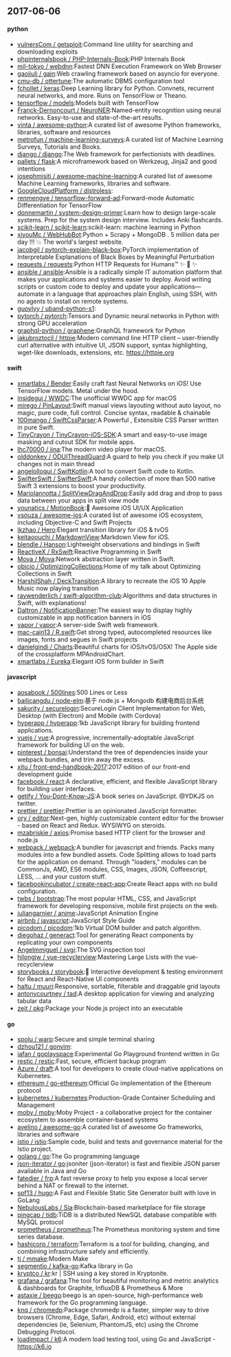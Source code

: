 ## 2017-06-06

#### python
* [vulnersCom / getsploit](https://github.com/vulnersCom/getsploit):Command line utility for searching and downloading exploits
* [phpinternalsbook / PHP-Internals-Book](https://github.com/phpinternalsbook/PHP-Internals-Book):PHP Internals Book
* [mil-tokyo / webdnn](https://github.com/mil-tokyo/webdnn):Fastest DNN Execution Framework on Web Browser
* [gaojiuli / gain](https://github.com/gaojiuli/gain):Web crawling framework based on asyncio for everyone.
* [cmu-db / ottertune](https://github.com/cmu-db/ottertune):The automatic DBMS configuration tool
* [fchollet / keras](https://github.com/fchollet/keras):Deep Learning library for Python. Convnets, recurrent neural networks, and more. Runs on TensorFlow or Theano.
* [tensorflow / models](https://github.com/tensorflow/models):Models built with TensorFlow
* [Franck-Dernoncourt / NeuroNER](https://github.com/Franck-Dernoncourt/NeuroNER):Named-entity recognition using neural networks. Easy-to-use and state-of-the-art results.
* [vinta / awesome-python](https://github.com/vinta/awesome-python):A curated list of awesome Python frameworks, libraries, software and resources
* [metrofun / machine-learning-surveys](https://github.com/metrofun/machine-learning-surveys):A curated list of Machine Learning Surveys, Tutorials and Books.
* [django / django](https://github.com/django/django):The Web framework for perfectionists with deadlines.
* [pallets / flask](https://github.com/pallets/flask):A microframework based on Werkzeug, Jinja2 and good intentions
* [josephmisiti / awesome-machine-learning](https://github.com/josephmisiti/awesome-machine-learning):A curated list of awesome Machine Learning frameworks, libraries and software.
* [GoogleCloudPlatform / distroless](https://github.com/GoogleCloudPlatform/distroless):
* [renmengye / tensorflow-forward-ad](https://github.com/renmengye/tensorflow-forward-ad):Forward-mode Automatic Differentiation for TensorFlow
* [donnemartin / system-design-primer](https://github.com/donnemartin/system-design-primer):Learn how to design large-scale systems. Prep for the system design interview. Includes Anki flashcards.
* [scikit-learn / scikit-learn](https://github.com/scikit-learn/scikit-learn):scikit-learn: machine learning in Python
* [xiyouMc / WebHubBot](https://github.com/xiyouMc/WebHubBot):Python + Scrapy + MongoDB . 5 million data per day !!! 💥 The world's largest website.
* [jacobgil / pytorch-explain-black-box](https://github.com/jacobgil/pytorch-explain-black-box):PyTorch implementation of Interpretable Explanations of Black Boxes by Meaningful Perturbation
* [requests / requests](https://github.com/requests/requests):Python HTTP Requests for Humans™ ✨ 🍰 ✨
* [ansible / ansible](https://github.com/ansible/ansible):Ansible is a radically simple IT automation platform that makes your applications and systems easier to deploy. Avoid writing scripts or custom code to deploy and update your applications— automate in a language that approaches plain English, using SSH, with no agents to install on remote systems.
* [guoylyy / uband-python-s1](https://github.com/guoylyy/uband-python-s1):
* [pytorch / pytorch](https://github.com/pytorch/pytorch):Tensors and Dynamic neural networks in Python with strong GPU acceleration
* [graphql-python / graphene](https://github.com/graphql-python/graphene):GraphQL framework for Python
* [jakubroztocil / httpie](https://github.com/jakubroztocil/httpie):Modern command line HTTP client – user-friendly curl alternative with intuitive UI, JSON support, syntax highlighting, wget-like downloads, extensions, etc. https://httpie.org

#### swift
* [xmartlabs / Bender](https://github.com/xmartlabs/Bender):Easily craft fast Neural Networks on iOS! Use TensorFlow models. Metal under the hood.
* [insidegui / WWDC](https://github.com/insidegui/WWDC):The unofficial WWDC app for macOS
* [mirego / PinLayout](https://github.com/mirego/PinLayout):Swift manual views layouting without auto layout, no magic, pure code, full control. Concise syntax, readable & chainable
* [100mango / SwiftCssParser](https://github.com/100mango/SwiftCssParser):A Powerful , Extensible CSS Parser written in pure Swift.
* [TinyCrayon / TinyCrayon-iOS-SDK](https://github.com/TinyCrayon/TinyCrayon-iOS-SDK):A smart and easy-to-use image masking and cutout SDK for mobile apps.
* [lhc70000 / iina](https://github.com/lhc70000/iina):The modern video player for macOS.
* [olddonkey / ODUIThreadGuard](https://github.com/olddonkey/ODUIThreadGuard):A guard to help you check if you make UI changes not in main thread
* [angelolloqui / SwiftKotlin](https://github.com/angelolloqui/SwiftKotlin):A tool to convert Swift code to Kotlin.
* [SwifterSwift / SwifterSwift](https://github.com/SwifterSwift/SwifterSwift):A handy collection of more than 500 native Swift 3 extensions to boost your productivity.
* [MarioIannotta / SplitViewDragAndDrop](https://github.com/MarioIannotta/SplitViewDragAndDrop):Easily add drag and drop to pass data between your apps in split view mode
* [younatics / MotionBook](https://github.com/younatics/MotionBook):📖 Awesome iOS UI/UX Application
* [vsouza / awesome-ios](https://github.com/vsouza/awesome-ios):A curated list of awesome iOS ecosystem, including Objective-C and Swift Projects
* [lkzhao / Hero](https://github.com/lkzhao/Hero):Elegant transition library for iOS & tvOS
* [keitaoouchi / MarkdownView](https://github.com/keitaoouchi/MarkdownView):Markdown View for iOS.
* [blendle / Hanson](https://github.com/blendle/Hanson):Lightweight observations and bindings in Swift
* [ReactiveX / RxSwift](https://github.com/ReactiveX/RxSwift):Reactive Programming in Swift
* [Moya / Moya](https://github.com/Moya/Moya):Network abstraction layer written in Swift.
* [objcio / OptimizingCollections](https://github.com/objcio/OptimizingCollections):Home of my talk about Optimizing Collections in Swift
* [HarshilShah / DeckTransition](https://github.com/HarshilShah/DeckTransition):A library to recreate the iOS 10 Apple Music now playing transition
* [raywenderlich / swift-algorithm-club](https://github.com/raywenderlich/swift-algorithm-club):Algorithms and data structures in Swift, with explanations!
* [Daltron / NotificationBanner](https://github.com/Daltron/NotificationBanner):The easiest way to display highly customizable in app notification banners in iOS
* [vapor / vapor](https://github.com/vapor/vapor):A server-side Swift web framework.
* [mac-cain13 / R.swift](https://github.com/mac-cain13/R.swift):Get strong typed, autocompleted resources like images, fonts and segues in Swift projects
* [danielgindi / Charts](https://github.com/danielgindi/Charts):Beautiful charts for iOS/tvOS/OSX! The Apple side of the crossplatform MPAndroidChart.
* [xmartlabs / Eureka](https://github.com/xmartlabs/Eureka):Elegant iOS form builder in Swift

#### javascript
* [aosabook / 500lines](https://github.com/aosabook/500lines):500 Lines or Less
* [bailicangdu / node-elm](https://github.com/bailicangdu/node-elm):基于 node.js + Mongodb 构建电商后台系统
* [sakurity / securelogin](https://github.com/sakurity/securelogin):SecureLogin Client Implementation for Web, Desktop (with Electron) and Mobile (with Cordova)
* [hyperapp / hyperapp](https://github.com/hyperapp/hyperapp):1kb JavaScript library for building frontend applications.
* [vuejs / vue](https://github.com/vuejs/vue):A progressive, incrementally-adoptable JavaScript framework for building UI on the web.
* [pinterest / bonsai](https://github.com/pinterest/bonsai):Understand the tree of dependencies inside your webpack bundles, and trim away the excess.
* [xitu / front-end-handbook-2017](https://github.com/xitu/front-end-handbook-2017):2017 edition of our front-end development guide
* [facebook / react](https://github.com/facebook/react):A declarative, efficient, and flexible JavaScript library for building user interfaces.
* [getify / You-Dont-Know-JS](https://github.com/getify/You-Dont-Know-JS):A book series on JavaScript. @YDKJS on twitter.
* [prettier / prettier](https://github.com/prettier/prettier):Prettier is an opinionated JavaScript formatter.
* [ory / editor](https://github.com/ory/editor):Next-gen, highly customizable content editor for the browser - based on React and Redux. WYSIWYG on steroids.
* [mzabriskie / axios](https://github.com/mzabriskie/axios):Promise based HTTP client for the browser and node.js
* [webpack / webpack](https://github.com/webpack/webpack):A bundler for javascript and friends. Packs many modules into a few bundled assets. Code Splitting allows to load parts for the application on demand. Through "loaders," modules can be CommonJs, AMD, ES6 modules, CSS, Images, JSON, Coffeescript, LESS, ... and your custom stuff.
* [facebookincubator / create-react-app](https://github.com/facebookincubator/create-react-app):Create React apps with no build configuration.
* [twbs / bootstrap](https://github.com/twbs/bootstrap):The most popular HTML, CSS, and JavaScript framework for developing responsive, mobile first projects on the web.
* [juliangarnier / anime](https://github.com/juliangarnier/anime):JavaScript Animation Engine
* [airbnb / javascript](https://github.com/airbnb/javascript):JavaScript Style Guide
* [picodom / picodom](https://github.com/picodom/picodom):1kb Virtual DOM builder and patch algorithm.
* [diegohaz / generact](https://github.com/diegohaz/generact):Tool for generating React components by replicating your own components
* [Angelmmiguel / svgi](https://github.com/Angelmmiguel/svgi):The SVG inspection tool
* [hilongjw / vue-recyclerview](https://github.com/hilongjw/vue-recyclerview):Mastering Large Lists with the vue-recyclerview
* [storybooks / storybook](https://github.com/storybooks/storybook):📓 Interactive development & testing environment for React and React-Native UI components
* [haltu / muuri](https://github.com/haltu/muuri):Responsive, sortable, filterable and draggable grid layouts
* [antonycourtney / tad](https://github.com/antonycourtney/tad):A desktop application for viewing and analyzing tabular data
* [zeit / pkg](https://github.com/zeit/pkg):Package your Node.js project into an executable

#### go
* [spolu / warp](https://github.com/spolu/warp):Secure and simple terminal sharing
* [dzhou121 / gonvim](https://github.com/dzhou121/gonvim):
* [iafan / goplayspace](https://github.com/iafan/goplayspace):Experimental Go Playground frontend written in Go
* [restic / restic](https://github.com/restic/restic):Fast, secure, efficient backup program
* [Azure / draft](https://github.com/Azure/draft):A tool for developers to create cloud-native applications on Kubernetes.
* [ethereum / go-ethereum](https://github.com/ethereum/go-ethereum):Official Go implementation of the Ethereum protocol
* [kubernetes / kubernetes](https://github.com/kubernetes/kubernetes):Production-Grade Container Scheduling and Management
* [moby / moby](https://github.com/moby/moby):Moby Project - a collaborative project for the container ecosystem to assemble container-based systems
* [avelino / awesome-go](https://github.com/avelino/awesome-go):A curated list of awesome Go frameworks, libraries and software
* [istio / istio](https://github.com/istio/istio):Sample code, build and tests and governance material for the Istio project.
* [golang / go](https://github.com/golang/go):The Go programming language
* [json-iterator / go](https://github.com/json-iterator/go):jsoniter (json-iterator) is fast and flexible JSON parser available in Java and Go
* [fatedier / frp](https://github.com/fatedier/frp):A fast reverse proxy to help you expose a local server behind a NAT or firewall to the internet.
* [spf13 / hugo](https://github.com/spf13/hugo):A Fast and Flexible Static Site Generator built with love in GoLang
* [NebulousLabs / Sia](https://github.com/NebulousLabs/Sia):Blockchain-based marketplace for file storage
* [pingcap / tidb](https://github.com/pingcap/tidb):TiDB is a distributed NewSQL database compatible with MySQL protocol
* [prometheus / prometheus](https://github.com/prometheus/prometheus):The Prometheus monitoring system and time series database.
* [hashicorp / terraform](https://github.com/hashicorp/terraform):Terraform is a tool for building, changing, and combining infrastructure safely and efficiently.
* [tj / mmake](https://github.com/tj/mmake):Modern Make
* [segmentio / kafka-go](https://github.com/segmentio/kafka-go):Kafka library in Go
* [kryptco / kr](https://github.com/kryptco/kr):kr | SSH using a key stored in Kryptonite.
* [grafana / grafana](https://github.com/grafana/grafana):The tool for beautiful monitoring and metric analytics & dashboards for Graphite, InfluxDB & Prometheus & More
* [astaxie / beego](https://github.com/astaxie/beego):beego is an open-source, high-performance web framework for the Go programming language.
* [knq / chromedp](https://github.com/knq/chromedp):Package chromedp is a faster, simpler way to drive browsers (Chrome, Edge, Safari, Android, etc) without external dependencies (ie, Selenium, PhantomJS, etc) using the Chrome Debugging Protocol.
* [loadimpact / k6](https://github.com/loadimpact/k6):A modern load testing tool, using Go and JavaScript - https://k6.io
